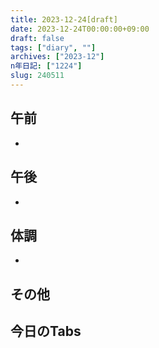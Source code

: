 ```yaml
---
title: 2023-12-24[draft]
date: 2023-12-24T00:00:00+09:00
draft: false
tags: ["diary", ""]
archives: ["2023-12"]
n年日記: ["1224"]
slug: 240511
---
```

## 午前
- 
## 午後
- 
## 体調
- 
## その他
## 今日のTabs